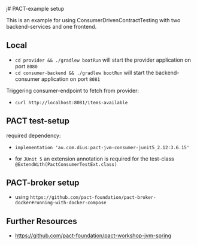 j# PACT-example setup

This is an example for using ConsumerDrivenContractTesting with two backend-services and one frontend.

## Local

- `cd provider && ./gradlew bootRun` will start the provider application on port `8080`
- `cd consumer-backend && ./gradlew bootRun` will start the backend-consumer application on port `8081`

Triggering consumer-endpoint to fetch from provider:

- `curl http://localhost:8081/items-available`

## PACT test-setup

required dependency:

- `implementation 'au.com.dius:pact-jvm-consumer-junit5_2.12:3.6.15'`

- for `JUnit 5` an extension annotation is required for the test-class `@ExtendWith(PactConsumerTestExt.class)`

## PACT-broker setup

- using `https://github.com/pact-foundation/pact-broker-docker#running-with-docker-compose`

## Further Resources

- https://github.com/pact-foundation/pact-workshop-jvm-spring

